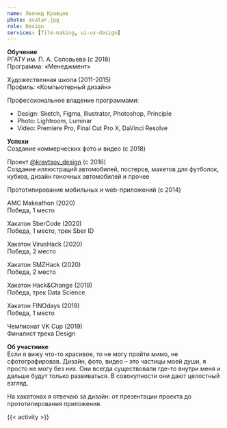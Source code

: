 ```yaml
---
name: Леонид Кравцов
photo: avatar.jpg
role: Design
services: [film-making, ui-ux-design]
---
```


<strong class="accent">Обучение</strong>  
РГАТУ им. П. А. Соловьева (с 2018)  
Программа: «Менеджмент»

Художественная школа (2011-2015)  
Профиль: «Компьютерный дизайн»

Профессиональное владение программами:
* Design: Sketch, Figma, Illustrator, Photoshop, Principle  
* Photo: Lightroom, Luminar  
* Video: Premiere Pro, Final Cut Pro X, DaVinci Resolve

<strong class="accent">Успехи</strong>  
Создание коммерческих фото и видео (с 2018)

Проект [@kravtsov_design](//www.instagram.com/kravtsov_design/) (с 2016)  
Cоздание иллюстраций автомобилей, постеров, макетов для футболок, кубков, дизайн гоночных автомобилей и прочее
 
Прототипирование мобильных и web-приложений (с 2014)
  
AMC Makeathon (2020)  
Победа, 1 место

Хакатон  SberCode (2020)  
Победа, 1 место, трек Sber ID

Хакатон  VirusHack (2020)  
Победа, 2 место

Хакатон  SMZHack (2020)  
Победа, 2 место

Хакатон Hack&Change (2019)  
Победа, трек Data Science

Хакатон FINOdays (2019)  
Победа, 1 место

Чемпионат VK Cup (2019)  
Финалист трека Design

<strong class="accent">Об участнике</strong>  
Если я вижу что-то красивое, то не могу пройти мимо, не сфотографировав. Дизайн, фото, видео – это частицы моей души, я просто не могу без них. Они всегда существовали где-то внутри меня и дальше будут только развиваться. В совокупности они дают целостный взгляд.  

На хакатонах я отвечаю за дизайн: от презентации проекта до прототипирования приложения. 

{{< activity >}}